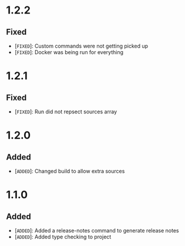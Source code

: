 # 1.2.2

## Fixed
 * [`FIXED`]: Custom commands were not getting picked up
 * [`FIXED`]: Docker was being run for everything

# 1.2.1

## Fixed
 * [`FIXED`]: Run did not repsect sources array

# 1.2.0

## Added
 * [`ADDED`]: Changed build to allow extra sources

# 1.1.0

## Added
 * [`ADDED`]: Added a release-notes command to generate release notes
 * [`ADDED`]: Added type checking to project
